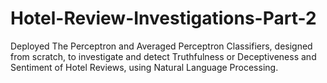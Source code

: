 # Hotel-Review-Investigations-Part-2
Deployed The Perceptron and Averaged Perceptron Classifiers, designed from scratch, to investigate and detect Truthfulness or Deceptiveness and Sentiment of Hotel Reviews, using Natural Language Processing.
